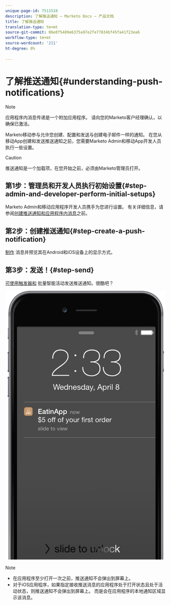 ```yaml
---
unique-page-id: 7511518
description: 了解推送通知 — Marketo Docs — 产品文档
title: 了解推送通知
translation-type: tm+mt
source-git-commit: 06e0f5489e6375a97e2fe77834bf45fa41f23ea6
workflow-type: tm+mt
source-wordcount: '211'
ht-degree: 0%

---
```



# 了解推送通知{#understanding-push-notifications}

>[!NOTE]
>
>应用程序内消息传递是一个附加应用程序。 请向您的Marketo客户经理确认，以确保已激活。

Marketo移动参与允许您创建、配置和发送与创建电子邮件一样的通知。  在您从移动App创建和发送推送通知之前，您需要Marketo Admin和移动App开发人员执行一些设置。

>[!CAUTION]
>
>推送通知是一个加载项，在您开始之前，必须由Marketo管理员打开。

## 第1步：管理员和开发人员执行初始设置{#step-admin-and-developer-perform-initial-setups}

Marketo Admin和移动应用程序开发人员携手为您进行设置。 有关详细信息，请参阅[创建推送通知和应用程序内消息](/help/marketo/product-docs/mobile-marketing/admin/before-you-create-push-notifications-and-in-app-messages.md)之前。

## 第2步：创建推送通知{#step-create-a-push-notification}

[制作](/help/marketo/product-docs/mobile-marketing/push-notifications/create-a-push-notification.md) 消息并预览其在Android和iOS设备上的显示方式。

## 第3步：发送！{#step-send}

[可使用触发器和](/help/marketo/product-docs/mobile-marketing/push-notifications/send-a-mobile-push-notification.md) 批量智能活动发送推送通知。很酷吧？

![](assets/image2015-4-27-8-3a41-3a43.png)

>[!NOTE]
>
>* 在应用程序至少打开一次之前，推送通知不会弹出到屏幕上。
>* 对于iOS应用程序，如果指定接收推送消息的应用程序处于打开状态且处于活动状态，则推送通知不会弹出到屏幕上。 而是会在应用程序的本地通知区域显示该消息。


